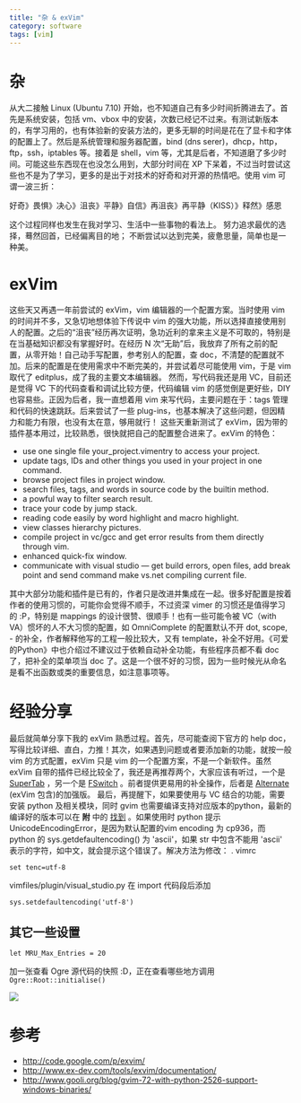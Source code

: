 ```yaml
---
title: "杂 & exVim"
category: software
tags: [vim]
---
```



# 杂 #

从大二接触 Linux (Ubuntu 7.10) 开始，也不知道自己有多少时间折腾进去了。首先是系统安装，包括 vm、vbox 中的安装，次数已经记不过来。有测试新版本的，有学习用的，也有体验新的安装方法的，更多无聊的时间是花在了显卡和字体的配置上了。然后是系统管理和服务器配置，bind (dns serer)，dhcp，http，ftp，ssh，iptables 等。接着是 shell，vim 等，尤其是后者，不知道磨了多少时间。可能这些东西现在也没怎么用到，大部分时间在 XP 下呆着，不过当时尝试这些也不是为了学习，更多的是出于对技术的好奇和对开源的热情吧。使用 vim 可谓一波三折：

好奇》畏惧》决心》沮丧》平静》自信》再沮丧》再平静（KISS）》释然》感恩

这个过程同样也发生在我对学习、生活中一些事物的看法上。 努力追求最优的选择，蓦然回首，已经偏离目的地； 不断尝试以达到完美，疲惫思量，简单也是一种美。 


# exVim #

这些天又再遇一年前尝试的 exVim，vim 编辑器的一个配置方案。当时使用 vim 的时间并不多，又急切地想体验下传说中 vim 的强大功能，所以选择直接使用别人的配置。之后的“沮丧”经历再次证明，急功近利的拿来主义是不可取的，特别是在当基础知识都没有掌握好时。在经历 N 次“无助”后，我放弃了所有之前的配置，从零开始！自己动手写配置，参考别人的配置，查 doc，不清楚的配置就不加。后来的配置是在使用需求中不断完美的，并尝试着尽可能使用 vim，于是 vim 取代了 editplus，成了我的主要文本编辑器。 然而，写代码我还是用 VC，目前还是觉得 VC 下的代码查看和调试比较方便，代码编辑 vim 的感觉倒是更好些，DIY 也容易些。正因为后者，我一直想着用 vim 来写代码，主要问题在于：tags 管理和代码的快速跳跃。后来尝试了一些 plug-ins，也基本解决了这些问题，但因精力和能力有限，也没有太在意，够用就行！ 这些天重新测试了 exVim，因为带的插件基本用过，比较熟悉，很快就把自己的配置整合进来了。exVim 的特色：

*    use one single file your_project.vimentry to access your  project.
*    update tags, IDs and other things you used in your  project in one command.
*    browse project files in project window.
*    search files, tags, and words in source code by the builtin  method.
*    a powful way to filter search result.
*    trace  your code by jump stack.
*    reading code easily by word highlight  and macro highlight.
*    view classes hierarchy pictures.
*    compile  project in vc/gcc and get error results from them directly through vim.
*    enhanced quick-fix window.
*    communicate with visual  studio — get build errors, open files, add break point and   send  command make vs.net compiling current file.

其中大部分功能和插件是已有的，作者只是改进并集成在一起。很多好配置是按着作者的使用习惯的，可能你会觉得不顺手，不过资深 vimer 的习惯还是值得学习的 :P，特别是 mappings 的设计很赞、很顺手！也有一些可能令被 VC（with VA）惯坏的人不大习惯的配置，如 OmniComplete 的配置默认不开 dot, scope, - 的补全，作者解释他写的工程一般比较大，又有 template，补全不好用。《可爱的Python》中也介绍过不建议过于依赖自动补全功能，有些程序员都不看 doc 了，把补全的菜单项当 doc 了。这是一个很不好的习惯，因为一些时候光从命名是看不出函数或类的重要信息，如注意事项等。 


# 经验分享 #

最后就简单分享下我的 exVim 熟悉过程。首先，尽可能查阅下官方的 help doc，写得比较详细、直白，力推！其次，如果遇到问题或者要添加新的功能，就按一般 vim 的方式配置，exVim 只是 vim 的一个配置方案，不是一个新软件。虽然 exVim 自带的插件已经比较全了，我还是再推荐两个，大家应该有听过，一个是 [SuperTab](http://www.vim.org/scripts/script.php?script_id=1643) ，另一个是 [FSwitch](http://www.vim.org/scripts/script.php?script_id=2590) 。前者提供更易用的补全操作，后者是 [Alternate](http://www.vim.org/scripts/script.php?script_id=31) (exVim 包含)的加强版。 最后，再提醒下，如果要使用与 VC 结合的功能，需要安装 python 及相关模块，同时 gvim 也需要编译支持对应版本的python，最新的编译好的版本可以在 **附** 中的 [找到](http://www.gooli.org/blog/gvim-72-with-python-2526-support-windows-binaries/) 。如果使用时 python 提示 UnicodeEncodingError，是因为默认配置的vim encoding 为 cp936，而 python 的 sys.getdefaultencoding() 为 'ascii'，如果 str 中包含不能用 'ascii' 表示的字符，如中文，就会提示这个错误了。解决方法为修改： . vimrc 

```
set tenc=utf-8
```
vimfiles/plugin/visual_studio.py 在 import 代码段后添加 

```
sys.setdefaultencoding('utf-8')
```

## 其它一些设置 ##

```
let MRU_Max_Entries = 20
```
加一张查看 Ogre 源代码的快照 :D，正在查看哪些地方调用 `Ogre::Root::initialise()`

![](http://hiphotos.baidu.com/maxint/pic/item/f3cad69b77e4758bcbeaf479.jpg)

# 参考 #

- http://code.google.com/p/exvim/
- http://www.ex-dev.com/tools/exvim/documentation/
- http://www.gooli.org/blog/gvim-72-with-python-2526-support-windows-binaries/
